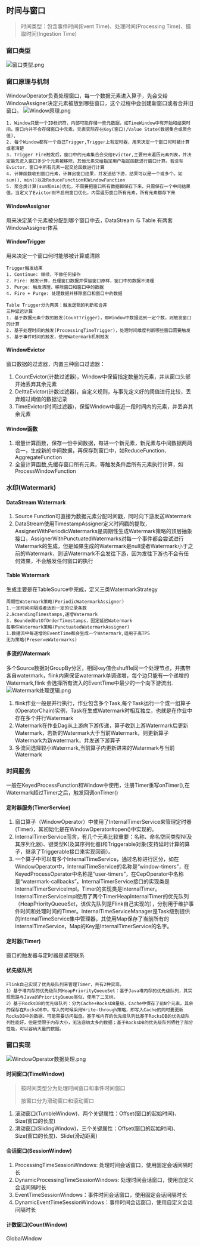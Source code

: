 ## 时间与窗口
> 时间类型：包含事件时间(Event Time)、处理时间(Processing Time)、摄取时间(Ingestion Time)
### 窗口类型
![窗口类型.png](../img/窗口类型.png)
### 窗口原理与机制
WindowOperator负责处理窗口，每一个数据元素进入算子，先会交给WindowAssigner决定元素被放到哪些窗口，这个过程中会创建新窗口或者合并旧窗口。
![Window原理.png](../img/Window原理.png)
```text
1. Window只是一个ID标识符，内部可能存储一些元数据，如TimeWindow中有开始和结束时间，窗口内并不会存储窗口中元素。元素实际存在Key(窗口)/Value State(数据集合或聚合值),
2. 每个Window都有一个自己Trigger,Trigger上有定时器，用来决定一个窗口何时被计算或者清楚
3. Trigger Fire触发后，窗口中的元素集合会交给Evictor,主要用来遍历元素列表，并决定最先进入窗口多少个元素被移除，其他元素交给指定用户指定函数进行窗口计算。若没有Evictor，窗口中所有元素一起交给函数进行计算
4. 计算函数收到窗口元素，计算出窗口结果，并发送给下游，结果可以是一个或多个。如sum()、min()以及ReduceFunction和WindowFunction
5. 聚合类计算(sum和min)优化，不需要把窗口所有数据都保存下来，只需保存一个中间结果值。当定义了Evictor则不启用窗口优化，内需遍历窗口所有元素，所有元素都存下来
```
#### WindowAssigner
用来决定某个元素被分配到哪个窗口中去，DataStream 与 Table 有两套WindowAssigner体系

#### WindowTrigger
用来决定一个窗口何时能够被计算或清除
```text
Trigger触发结果
1. Continue: 继续，不做任何操作
2. Fire: 触发计算，处理窗口数据并保留窗口原样，窗口中的数据不清理
3. Purge: 触发清理，移除窗口和窗口中的数据
4. Fire + Purge: 处理数据并移除窗口和窗口中的数据
```
```text
Table Trigger分为两类：触发逻辑的判断和合并
三种延迟计算
1. 基于数据元素个数的触发(CountTrigger)，即Window中数据达到一定个数，则触发窗口的计算
2. 基于处理时间的触发(ProcessingTimeTrigger)，处理时间维度判断哪些窗口需要触发
3. 基于事件时间的触发，使用Watermark机制触发
```
#### WindowEvictor
窗口数据的过滤器，内置三种窗口过滤器：
1. CountEvictor(计数过滤器)，Window中保留指定数量的元素，并从窗口头部开始丢弃其余元素
2. DelttaEvictor(计数过滤器)，自定义规则，与事先定义好的阈值进行比较，丢弃超过阈值的数据记录
3. TimeEvictor(时间过滤器)，保留Window中最近一段时间内的元素，并丢弃其余元素
#### Window函数
1. 增量计算函数，保存一份中间数据，每进一个新元素，新元素与中间数据两两合一，生成新的中间数据，再保存到窗口中，如ReduceFunction、AggregateFunction
2. 全量计算函数,先缓存窗口所有元素，等触发条件后所有元素执行计算，如ProcessWindowFunction
### 水印(Watermark)
#### DataStream Watermark
1. Source Function可直接为数据元素分配时间戳，同时向下游发送Watermark
2. DataStream使用TimestampAssigner定义时间戳的提取，AssignerWithPeriodicWatermarks是周期性生成Watermark策略的顶层抽象接口，AssignerWithPunctuatedWatermarks对每一个事件都会尝试进行Watermark的生成，但是如果生成的Watermark是null或者Watermark小于之前的Watermark，则该Watermark不会发往下游，因为发往下游也不会有任何效果，不会触发任何窗口的执行

#### Table Watermark
生成主要是在TableSource中完成，定义三类WatermarkStrategy
```
周期性Watermark策略(PeriodicWatermarkAssigner)
1.一定时间间隔或者达到一定的记录条数
2.AcsendingTimestamps,递增Watermark
3. BoundedOutOfOrderTimestamps，固定延迟Watermark
每事件Watermark策略(PunctuatedWatermarkAssigner)
1.数据流中每递增的EventTime都会生成一个Watermark,适用于高TPS
无为策略(PreserveWatermarks)
```
#### 多流的Watermark
多个Source数据对GroupBy分区，相同key值会shuffle同一个处理节点，并携带各自watermark，flink内需保证watermark单调递增，每个边只能有一个递增的Watermark,flink 会选择所有流入的EventTime中最少的一个向下游流出.
![Watermark处理逻辑.png](../img/Watermark处理逻辑.png)
1. flink作业一般是并行执行，作业包含多个Task,每个Task运行一个或一组算子(OperatorChain)实例，Task在生成Watermark时相互独立，也就是在作业中存在多个并行Watermark
2. Watermark在作业Dag从上游向下游传递，算子收到上游Watermark后更新Watermark，若新的Watermark大于当前Watermark，则更新算子Watermark为新watermark，并发送下游算子
3. 多流间选择较小Watermark,当前算子内更新进来的Watermark与当前Watermark

### 时间服务
一般在KeyedProcessFunction和Window中使用，注册Timer重写onTimer(),在Watermark超过Timer之后，触发回调onTimer()
#### 定时器服务(TimerService)
1. 窗口算子（WindowOperator）中使用了InternalTimerService来管理定时器(Timer)，其初始化是在WindowOperator#open()中实现的。
2. InternalTimerService而言，有几个元素比较重要：名称、命名空间类型N(及其序列化器)、键类型K(及其序列化器)和Triggerable对象(支持延时计算的算子，继承了Triggerable接口来实现回调）。
3. 一个算子中可以有多个InternalTimeService，通过名称进行区分，如在WindowOperator中，InternalTimeService的名称是“window-timers”，在KeyedProcessOperator中名称是“user-timers”，在CepOperator中名称是“watermark-callbacks”。InternalTimerService接口的实现类是InternalTimerServiceImpl，Timer的实现类是InternalTimer。InternalTimerServiceImpl使用了两个TimerHeapInternalTimer的优先队列（HeapPriorityQueueSet，该优先队列是Flink自己实现的），分别用于维护事件时间和处理时间的Timer。InternalTimeServiceManager是Task级别提供的InternalTimeService集中管理器，其使用Map保存了当前所有的InternalTimeService，Map的Key是InternalTimerService的名字。
#### 定时器(Timer)
窗口的触发器与定时器是紧密联系
#### 优先级队列
```
Flink自己实现了优先级队列来管理Timer，共有2种实现。
1）基于堆内存的优先级队列HeapPriorityQueueSet：基于Java堆内存的优先级队列，其实现思路与Java的PriorityQueue类似，使用了二叉树。
2）基于RocksDB的优先级队列：分为Cache+RocksDB量级，Cache中保存了前N个元素，其余的保存在RocksDB中。写入的时候采用Write-through策略，即写入Cache的同时要更新RocksDB中的数据，可能需要访问磁盘。基于堆内存的优先级队列比基于RocksDB的优先级队列性能好，但是受限于内存大小，无法容纳太多的数据；基于RocksDB的优先级队列牺牲了部分性能，可以容纳大量的数据。
```
### 窗口实现

![WindowOperator数据处理.png](../img/WindowOperator数据处理.png)
#### 时间窗口(TimeWindow)
> 按时间类型分为处理时间窗口和事件时间窗口
> 
> 按窗口分为滑动窗口和滚动窗口

1. 滚动窗口(TumbleWindow)，两个关键属性：Offset(窗口的起始时间)、Size(窗口的长度)
2. 滑动窗口(SlidingWindow)，三个关键属性：Offset(窗口的起始时间)、Size(窗口的长度)、Slide(滑动距离)
#### 会话窗口(SessionWindow)
1. ProcessingTimeSessionWindows: 处理时间会话窗口，使用固定会话间隔时长
2. DynamicProcessingTimeSessionWindows: 处理时间会话窗口，使用自定义会话间隔时长
3. EventTimeSessionWindows：事件时间会话窗口，使用固定会话间隔时长
4. DynamicEventTimeSessionWindows：事件时间会话窗口，使用自定义会话间隔时长
#### 计数窗口(CountWindow)
GlobalWindow

